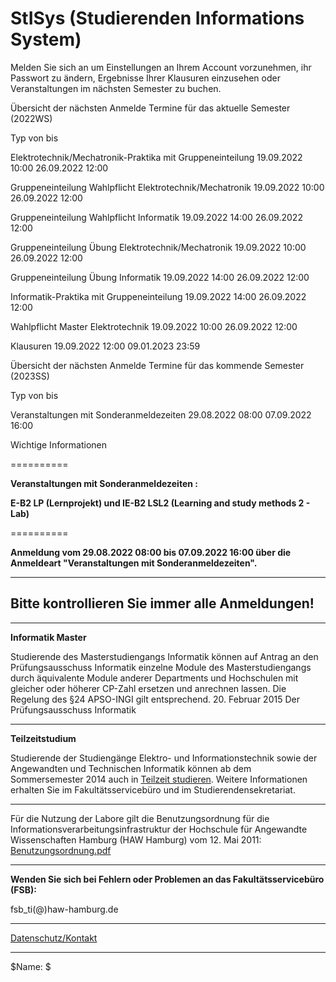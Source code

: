 StISys (Studierenden Informations System)
==========

Melden Sie sich an um Einstellungen an Ihrem Account vorzunehmen, ihr Passwort zu ändern, Ergebnisse Ihrer Klausuren einzusehen oder Veranstaltungen im nächsten Semester zu buchen.

 Übersicht der nächsten Anmelde Termine für das aktuelle Semester (2022WS)

Typ von bis

Elektrotechnik/Mechatronik-Praktika mit Gruppeneinteilung 19.09.2022 10:00 26.09.2022 12:00

Gruppeneinteilung Wahlpflicht Elektrotechnik/Mechatronik 19.09.2022 10:00 26.09.2022 12:00

Gruppeneinteilung Wahlpflicht Informatik 19.09.2022 14:00 26.09.2022 12:00

Gruppeneinteilung Übung Elektrotechnik/Mechatronik 19.09.2022 10:00 26.09.2022 12:00

Gruppeneinteilung Übung Informatik 19.09.2022 14:00 26.09.2022 12:00

Informatik-Praktika mit Gruppeneinteilung 19.09.2022 14:00 26.09.2022 12:00

Wahlpflicht Master Elektrotechnik 19.09.2022 10:00 26.09.2022 12:00

Klausuren 19.09.2022 12:00 09.01.2023 23:59

 Übersicht der nächsten Anmelde Termine für das kommende Semester (2023SS)

Typ von bis

Veranstaltungen mit Sonderanmeldezeiten 29.08.2022 08:00 07.09.2022 16:00

 Wichtige Informationen

==========

**Veranstaltungen mit Sonderanmeldezeiten :**

**E-B2 LP (Lernprojekt) und
IE-B2 LSL2 (Learning and study methods 2 - Lab)**

==========

**Anmeldung vom 29.08.2022 08:00 bis 07.09.2022 16:00 über die Anmeldeart "Veranstaltungen mit Sonderanmeldezeiten".**

---

**Bitte kontrollieren Sie immer alle Anmeldungen!**
----------

---

**Informatik Master**

Studierende des Masterstudiengangs Informatik können auf Antrag an den Prüfungsausschuss Informatik einzelne Module des Masterstudiengangs durch äquivalente Module anderer Departments und Hochschulen mit gleicher oder höherer CP-Zahl ersetzen und anrechnen lassen. Die Regelung des §24 APSO-INGI gilt entsprechend.
20. Februar 2015
 Der Prüfungsausschuss Informatik

---

**Teilzeitstudium**

Studierende der Studiengänge Elektro- und Informationstechnik sowie der Angewandten und Technischen Informatik können ab dem Sommersemester 2014 auch in [Teilzeit studieren](http://www.haw-hamburg.de/teilzeitstudium.html). Weitere Informationen erhalten Sie im Fakultätsservicebüro und im Studierendensekretariat.

---

 Für die Nutzung der Labore gilt die Benutzungsordnung für die Informationsverarbeitungsinfrastruktur
der Hochschule für Angewandte Wissenschaften Hamburg (HAW Hamburg) vom 12. Mai 2011: [Benutzungsordnung.pdf](https://www.haw-hamburg.de/fileadmin/ITSC/PDF/Benutzerordnung.pdf)

---

**Wenden Sie sich bei Fehlern oder Problemen an das Fakultätsservicebüro (FSB):**

 fsb\_ti(@)haw-hamburg.de

---
[Datenschutz/Kontakt](/datenschutz.html)

---

$Name: $
